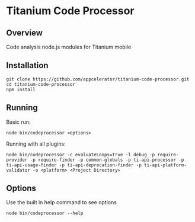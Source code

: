 Titanium Code Processor
========

## Overview
Code analysis node.js modules for Titanium mobile

## Installation
	git clone https://github.com/appcelerator/titanium-code-processor.git
	cd titanium-code-processor
	npm install

## Running
Basic run:

	node bin/codeprocessor <options>

Running with all plugins:

	node bin/codeprocessor -c evaluateLoops=true -l debug -p require-provider -p require-finder -p common-globals -p ti-api-processor -p ti-api-usage-finder -p ti-api-deprecation-finder -p ti-api-platform-validator -o <platform> <Project Directory>

## Options
Use the built in help command to see options

	node bin/codeprocessor --help
